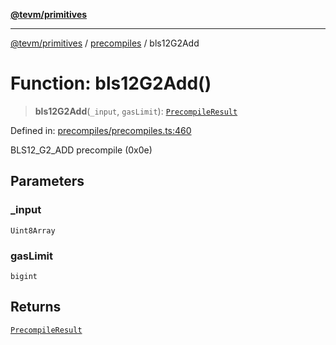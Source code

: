 [**@tevm/primitives**](../../../../README.md)

***

[@tevm/primitives](../../../../globals.md) / [precompiles](../README.md) / bls12G2Add

# Function: bls12G2Add()

> **bls12G2Add**(`_input`, `gasLimit`): [`PrecompileResult`](../interfaces/PrecompileResult.md)

Defined in: [precompiles/precompiles.ts:460](https://github.com/evmts/primitives/blob/main/src/precompiles/precompiles.ts#L460)

BLS12_G2_ADD precompile (0x0e)

## Parameters

### \_input

`Uint8Array`

### gasLimit

`bigint`

## Returns

[`PrecompileResult`](../interfaces/PrecompileResult.md)
